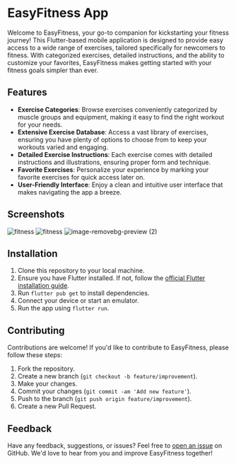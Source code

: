 # EasyFitness App

Welcome to EasyFitness, your go-to companion for kickstarting your fitness journey! This Flutter-based mobile application is designed to provide easy access to a wide range of exercises, tailored specifically for newcomers to fitness. With categorized exercises, detailed instructions, and the ability to customize your favorites, EasyFitness makes getting started with your fitness goals simpler than ever.

## Features

- **Exercise Categories**: Browse exercises conveniently categorized by muscle groups and equipment, making it easy to find the right workout for your needs.
- **Extensive Exercise Database**: Access a vast library of exercises, ensuring you have plenty of options to choose from to keep your workouts varied and engaging.
- **Detailed Exercise Instructions**: Each exercise comes with detailed instructions and illustrations, ensuring proper form and technique.
- **Favorite Exercises**: Personalize your experience by marking your favorite exercises for quick access later on.
- **User-Friendly Interface**: Enjoy a clean and intuitive user interface that makes navigating the app a breeze.

## Screenshots

![fitness](https://github.com/Abdessamadbda/Easy_Fitness/assets/117985369/ebfc9756-5b7b-4f13-9714-eff6aa85803a)          ![fitness](https://github.com/Abdessamadbda/Easy_Fitness/assets/117985369/e65c6e63-cba6-4298-86f6-584c3b3659bb)          ![image-removebg-preview (2)](https://github.com/Abdessamadbda/Easy_Fitness/assets/117985369/28963954-dd3d-45e0-9169-0e94a836f0d5)


## Installation

1. Clone this repository to your local machine.
2. Ensure you have Flutter installed. If not, follow the [official Flutter installation guide](https://flutter.dev/docs/get-started/install).
3. Run `flutter pub get` to install dependencies.
4. Connect your device or start an emulator.
5. Run the app using `flutter run`.

## Contributing

Contributions are welcome! If you'd like to contribute to EasyFitness, please follow these steps:

1. Fork the repository.
2. Create a new branch (`git checkout -b feature/improvement`).
3. Make your changes.
4. Commit your changes (`git commit -am 'Add new feature'`).
5. Push to the branch (`git push origin feature/improvement`).
6. Create a new Pull Request.

## Feedback

Have any feedback, suggestions, or issues? Feel free to [open an issue](https://github.com/yourusername/easyfitness/issues) on GitHub. We'd love to hear from you and improve EasyFitness together!


